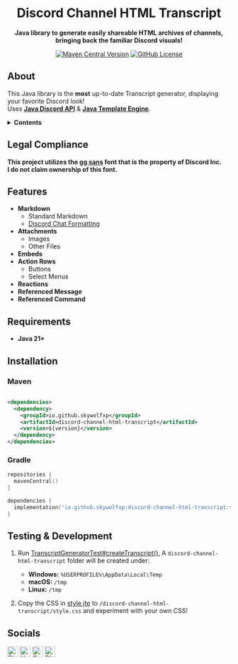 <h1 align="center">Discord Channel HTML Transcript</h1>

<p align="center"><strong>Java library to generate easily shareable HTML archives of channels, bringing back the familiar Discord visuals!</strong></p>

<p align="center">
    <a href="https://central.sonatype.com/artifact/io.github.skywolfxp/discord-channel-html-transcript"><img alt="Maven Central Version" src="https://img.shields.io/maven-central/v/io.github.skywolfxp/discord-channel-html-transcript?style=for-the-badge&label=MAVEN&labelColor=000000&color=008E00"></a>
    <a href="https://github.com/skywolfxp/discord-channel-html-transcript/blob/main/LICENSE"><img alt="GitHub License" src="https://img.shields.io/github/license/skywolfxp/discord-channel-html-transcript?style=for-the-badge&label=LICENSE&labelColor=000000&color=008E00"></a>
</p>

## About

This Java library is the **most** up-to-date Transcript generator, displaying your favorite Discord look!\
Uses [**Java Discord API**](https://github.com/discord-jda/JDA)
& [**Java Template Engine**](https://github.com/casid/jte/).


<details>
    <summary>
        <strong>Contents</strong>
    </summary>
    <ol>
        <li><a href="#legal-compliance">Legal Compliance</a></li>
        <li><a href="#features">Features</a></li>
        <li><a href="#prerequisites">Prerequisites</a></li>
        <li><a href="#installation">Installation</a></li>
        <li><a href="#testing--development">Testing & Development</a></li>
        <li><a href="#socials">Socials</a></li>
    </ol>
</details>

## Legal Compliance

**This project utilizes the [gg sans](https://my.corebook.io/1zObrQ89Q4wHhgFCfYIUhMUvmNf4XjxO/03-typography/download)
font that is the property of Discord Inc.**\
**I do not claim ownership of this font.**

## Features

- **Markdown**
    - Standard Markdown
    - [Discord Chat Formatting](https://support.discord.com/hc/en-us/articles/210298617-Markdown-Text-101-Chat-Formatting-Bold-Italic-Underline)
- **Attachments**
    - Images
    - Other Files
- **Embeds**
- **Action Rows**
    - Buttons
    - Select Menus
- **Reactions**
- **Referenced Message**
- **Referenced Command**

## Requirements

- **Java 21+**

## Installation

### Maven

```xml

<dependencies>
  <dependency>
    <groupId>io.github.skywolfxp</groupId>
    <artifactId>discord-channel-html-transcript</artifactId>
    <version>${version}</version>
  </dependency>
</dependencies>
```

### Gradle

```kts
repositories {
  mavenCentral()
}

dependencies {
  implementation("io.github.skywolfxp:discord-channel-html-transcript:${version}")
}
```

## Testing & Development

1. Run [TranscriptGeneratorTest#createTranscript()](src/test/java/io/github/skywolfxp/transcript/TranscriptGeneratorTest.java), A
   `discord-channel-html-transcript` folder will be created under:

    - **Windows:** `%USERPROFILE%\AppData\Local\Temp`
    - **macOS:** `/tmp`
    - **Linux:** `/tmp`

2. Copy the CSS in [style.jte](src/main/resources/template/css/style.jte) to
   `/discord-channel-html-transcript/style.css` and experiment with your own CSS!

## Socials

<a href="https://fiverr.com/skywolfxp"><img alt="Fiverr" height="24" src="https://img.shields.io/badge/@skywolfxp-1DBF73?style=flat-square&logo=fiverr&logoColor=FFFFFF&logoSize=auto"></a>
<a href="https://upwork.com/freelancers/~013d98c8a8af272cbb"><img alt="Upwork" height="24" src="https://img.shields.io/badge/Omar_D.-6FDA44?style=flat-square&logo=upwork&logoColor=FFFFFF&logoSize=auto"></a>
<a href="https://reddit.com/user/skywolfxp"><img alt="Reddit" height="24" src="https://img.shields.io/badge/u/skywolfxp-FF4500?style=flat-square&logo=reddit&logoColor=FFFFFF&logoSize=auto"></a>
<a href="https://discord.com/users/974748803305455627"><img alt="Discord" height="24" src="https://img.shields.io/badge/skywolfxp.dev-5865F2?style=flat-square&logo=discord&logoColor=FFFFFF&logoSize=auto"></a>
